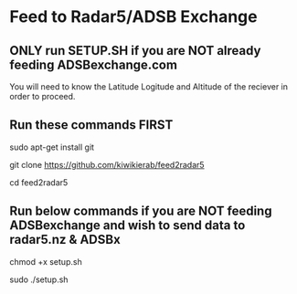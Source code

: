 
# Feed to Radar5/ADSB Exchange

## ONLY run SETUP.SH if you are NOT already feeding ADSBexchange.com


You will need to know the Latitude Logitude and Altitude of the reciever in order to proceed.

## Run these commands FIRST

sudo apt-get install git

git clone https://github.com/kiwikierab/feed2radar5

cd feed2radar5


## Run below commands if you are NOT feeding ADSBexchange and wish to send data to radar5.nz & ADSBx


chmod +x setup.sh

sudo ./setup.sh
